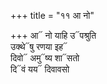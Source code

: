 +++
title = "११ आ नो"

+++
आ᳓ नो याहि उ᳓पश्रुति  
उक्थे᳓षु रणया इह᳓  
दिवो᳓ अमु᳓ष्य शा᳓सतो  
दि᳓वं यय᳓ दिवावसो